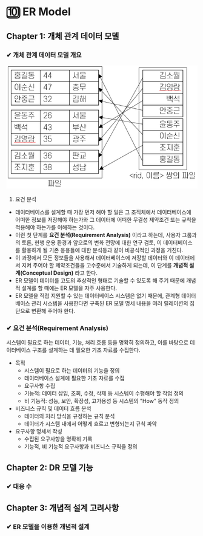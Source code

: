 # 🔟 ER Model
## Chapter 1: 개체 관계 데이터 모델
### ✔︎ 개체 관계 데이터 모델 개요
![img.png](img.png)
1. 요건 분석
- 데이터베이스를 설계할 때 가장 먼저 해야 할 일은 그 조직체에서 데이터베이스에 어떠한 정보를 저장해야 하는가와 그 데이터에 어떠한 무결성 제약조건 또는 규칙을 적용해야 하는가를 이해하는 것이다. 
- 이런 첫 단계를 **요건 분석(Requirement Analysis)** 이라고 하는데, 사용자 그룹과의 토론, 현행 운용 환경과 앞으로의 변화 전망에 대한 연구 검토, 이 데이터베이스를 활용하게 될 기존 응용들에 대한 분석등과 같이 비공식적인 과정을 거친다. 
- 이 과정에서 모든 정보들을 사용해서 데이터베이스에 저장할 데이터와 이 데이터에서 지켜 주어야 할 제약조건들을 고수준에서 기술하게 되는데, 이 단계를 **개념적 설계(Conceptual Design)** 라고 한다. 
- ER 모델이 데이터를 고도의 추상적인 형태로 기술할 수 있도록 해 주기 때문에 개념적 설계를 할 때에는 ER 모델을 자주 사용한다.
- ER 모델을 직접 지원할 수 있는 데이터베이스 시스템은 없기 때문에, 관계형 데이터베이스 관리 시스템을 사용한다면 구축된 ER 모델 명세 내용을 여러 릴레이션의 집단으로 변환해 주어야 한다.

### ✔︎ 요건 분석(Requirement Analysis)
시스템이 필요로 하는 데이터, 기능, 처리 흐름 등을 명확히 정의하고, 이를 바탕으로 데이터베이스 구조를 설계하는 데 필요한 기초 자료를 수집한다.
* 목적
  - 시스템이 필요로 하는 데이터의 기능을 정의
  - 데이터베이스 설계에 필요한 기초 자료를 수집
  * 요구사항 수집
  - 기능적: 데이터 삽입, 조회, 수정, 삭제 등 시스템이 수행해야 할 작업 정의
  - 비 기능적: 성능, 보안, 확장성, 고가용성 등 시스템의 "How" 동작 정의
* 비즈니스 규칙 및 데이터 흐름 분석
  - 데이터의 처리 방식을 규정하는 규칙 분석 
  - 데이터가 시스템 내에서 어떻게 흐르고 변형되는지 규칙 파악
* 요구사항 명세서 작성
  - 수집된 요구사항을 명확히 기록
  - 기능적, 비 기능적 요구사항과 비즈니스 규칙을 정의

## Chapter 2: DR 모델 기능
### ✔︎ 대응 수


## Chapter 3: 개념적 설계 고려사항
### ✔︎ ER 모델을 이용한 개념적 설계